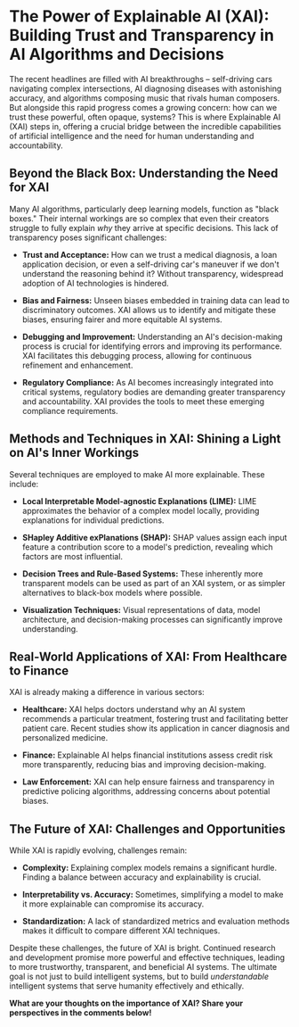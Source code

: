# The Power of Explainable AI (XAI): Building Trust and Transparency in AI Algorithms and Decisions

The recent headlines are filled with AI breakthroughs – self-driving cars navigating complex intersections, AI diagnosing diseases with astonishing accuracy, and algorithms composing music that rivals human composers.  But alongside this rapid progress comes a growing concern:  how can we trust these powerful, often opaque, systems?  This is where Explainable AI (XAI) steps in, offering a crucial bridge between the incredible capabilities of artificial intelligence and the need for human understanding and accountability.

## Beyond the Black Box: Understanding the Need for XAI

Many AI algorithms, particularly deep learning models, function as "black boxes."  Their internal workings are so complex that even their creators struggle to fully explain *why* they arrive at specific decisions.  This lack of transparency poses significant challenges:

* **Trust and Acceptance:**  How can we trust a medical diagnosis, a loan application decision, or even a self-driving car's maneuver if we don't understand the reasoning behind it?  Without transparency, widespread adoption of AI technologies is hindered.

* **Bias and Fairness:**  Unseen biases embedded in training data can lead to discriminatory outcomes. XAI allows us to identify and mitigate these biases, ensuring fairer and more equitable AI systems.

* **Debugging and Improvement:**  Understanding an AI's decision-making process is crucial for identifying errors and improving its performance.  XAI facilitates this debugging process, allowing for continuous refinement and enhancement.

* **Regulatory Compliance:**  As AI becomes increasingly integrated into critical systems, regulatory bodies are demanding greater transparency and accountability.  XAI provides the tools to meet these emerging compliance requirements.


##  Methods and Techniques in XAI:  Shining a Light on AI's Inner Workings

Several techniques are employed to make AI more explainable.  These include:

* **Local Interpretable Model-agnostic Explanations (LIME):**  LIME approximates the behavior of a complex model locally, providing explanations for individual predictions.

* **SHapley Additive exPlanations (SHAP):**  SHAP values assign each input feature a contribution score to a model's prediction, revealing which factors are most influential.

* **Decision Trees and Rule-Based Systems:**  These inherently more transparent models can be used as part of an XAI system, or as simpler alternatives to black-box models where possible.

* **Visualization Techniques:**  Visual representations of data, model architecture, and decision-making processes can significantly improve understanding.


##  Real-World Applications of XAI:  From Healthcare to Finance

XAI is already making a difference in various sectors:

* **Healthcare:**  XAI helps doctors understand why an AI system recommends a particular treatment, fostering trust and facilitating better patient care.  Recent studies show its application in cancer diagnosis and personalized medicine.

* **Finance:**  Explainable AI helps financial institutions assess credit risk more transparently, reducing bias and improving decision-making.

* **Law Enforcement:**  XAI can help ensure fairness and transparency in predictive policing algorithms, addressing concerns about potential biases.


## The Future of XAI:  Challenges and Opportunities

While XAI is rapidly evolving, challenges remain:

* **Complexity:**  Explaining complex models remains a significant hurdle.  Finding a balance between accuracy and explainability is crucial.

* **Interpretability vs. Accuracy:**  Sometimes, simplifying a model to make it more explainable can compromise its accuracy.

* **Standardization:**  A lack of standardized metrics and evaluation methods makes it difficult to compare different XAI techniques.


Despite these challenges, the future of XAI is bright.  Continued research and development promise more powerful and effective techniques, leading to more trustworthy, transparent, and beneficial AI systems.  The ultimate goal is not just to build intelligent systems, but to build *understandable* intelligent systems that serve humanity effectively and ethically.


**What are your thoughts on the importance of XAI?  Share your perspectives in the comments below!**
